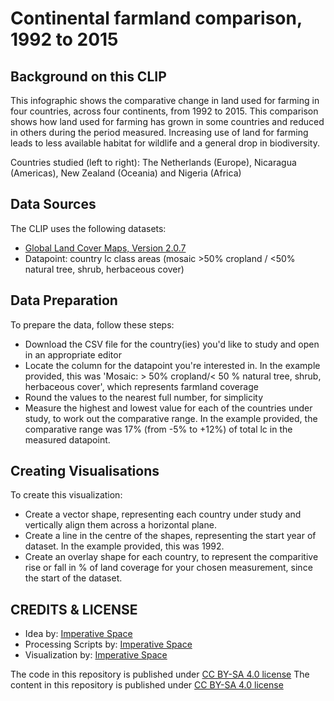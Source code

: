 # Continental farmland comparison, 1992 to 2015

## Background on this CLIP

This infographic shows the comparative change in land used for farming in four countries, across four continents, from 1992 to 2015.  This comparison shows how land used for farming has grown in some countries and reduced in others during the period measured.  Increasing use of land for farming leads to less available habitat for wildlife and a general drop in biodiversity.

Countries studied (left to right): The Netherlands (Europe), Nicaragua (Americas), New Zealand (Oceania) and Nigeria (Africa)

## Data Sources

The CLIP uses the following datasets:
- [Global Land Cover Maps, Version 2.0.7](https://catalogue.ceda.ac.uk/uuid/62c0f97b1eac4e0197a674870afe1ee6)
- Datapoint: country lc class areas (mosaic >50% cropland / <50% natural tree, shrub, herbaceous cover)

## Data Preparation

To prepare the data, follow these steps:
- Download the CSV file for the country(ies) you'd like to study and open in an appropriate editor
- Locate the column for the datapoint you're interested in. In the example provided, this was 'Mosaic: > 50% cropland/< 50 % natural tree, shrub, herbaceous cover', which represents farmland coverage
- Round the values to the nearest full number, for simplicity
- Measure the highest and lowest value for each of the countries under study, to work out the comparative range. In the example provided, the comparative range was 17% (from -5% to +12%) of total lc in the measured datapoint.

## Creating Visualisations

To create this visualization:
- Create a vector shape, representing each country under study and vertically align them across a horizontal plane.
- Create a line in the centre of the shapes, representing the start year of dataset. In the example provided, this was 1992.
- Create an overlay shape for each country, to represent the comparitive rise or fall in % of land coverage for your chosen measurement, since the start of the dataset. 

## CREDITS & LICENSE
- Idea by: [Imperative Space](https://www.imperative.space)
- Processing Scripts by: [Imperative Space](https://www.imperative.space)
- Visualization by: [Imperative Space](https://www.imperative.space)

The code in this repository is published under [CC BY-SA 4.0 license](https://creativecommons.org/licenses/by-sa/4.0/)
The content in this repository is published under [CC BY-SA 4.0 license](https://creativecommons.org/licenses/by-sa/4.0/)
